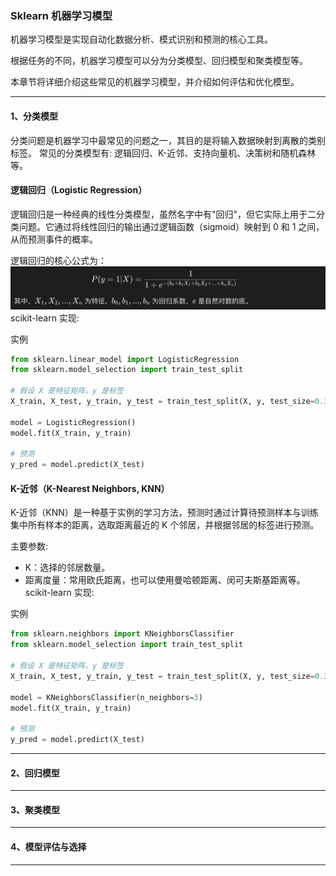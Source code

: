 ### Sklearn 机器学习模型
机器学习模型是实现自动化数据分析、模式识别和预测的核心工具。

根据任务的不同，机器学习模型可以分为分类模型、回归模型和聚类模型等。

本章节将详细介绍这些常见的机器学习模型，并介绍如何评估和优化模型。

***
#### 1、分类模型
分类问题是机器学习中最常见的问题之一，其目的是将输入数据映射到离散的类别标签。
常见的分类模型有: 逻辑回归、K-近邻、支持向量机、决策树和随机森林等。
#### 逻辑回归（Logistic Regression）
逻辑回归是一种经典的线性分类模型，虽然名字中有"回归"，但它实际上用于二分类问题。它通过将线性回归的输出通过逻辑函数（sigmoid）映射到 0 和 1 之间，从而预测事件的概率。

逻辑回归的核心公式为：
![alt text](../src/images/LogisticRegression_e1620c9c-e997-4293-9384-f481fdb9f0af.png)
scikit-learn 实现:

实例
```python
from sklearn.linear_model import LogisticRegression
from sklearn.model_selection import train_test_split

# 假设 X 是特征矩阵，y 是标签
X_train, X_test, y_train, y_test = train_test_split(X, y, test_size=0.3, random_state=42)

model = LogisticRegression()
model.fit(X_train, y_train)

# 预测
y_pred = model.predict(X_test)
```

#### K-近邻（K-Nearest Neighbors, KNN）
K-近邻（KNN）是一种基于实例的学习方法，预测时通过计算待预测样本与训练集中所有样本的距离，选取距离最近的 K 个邻居，并根据邻居的标签进行预测。

主要参数:

 - K：选择的邻居数量。
 - 距离度量：常用欧氏距离，也可以使用曼哈顿距离、闵可夫斯基距离等。
scikit-learn 实现:

实例
```python
from sklearn.neighbors import KNeighborsClassifier
from sklearn.model_selection import train_test_split

# 假设 X 是特征矩阵，y 是标签
X_train, X_test, y_train, y_test = train_test_split(X, y, test_size=0.3, random_state=42)

model = KNeighborsClassifier(n_neighbors=3)
model.fit(X_train, y_train)

# 预测
y_pred = model.predict(X_test)
```

***
#### 2、回归模型
***
#### 3、聚类模型
***
#### 4、模型评估与选择
***

